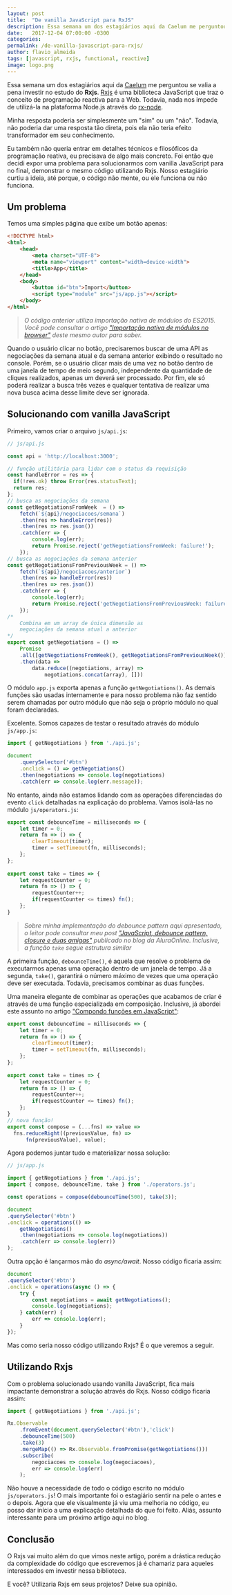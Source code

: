 ```yaml
---
layout: post
title:  "De vanilla JavaScript para RxJS"
description: Essa semana um dos estagiários aqui da Caelum me perguntou se valia a pena investir no estudo do Rxjs. Rxjs é uma biblioteca JavaScript que traz o conceito de programação reativa para a Web. Todavia, nada nos impede de utilizá-la na plataforma Node.js através do rx-node.
date:   2017-12-04 07:00:00 -0300
categories:
permalink: /de-vanilla-javascript-para-rxjs/
author: flavio_almeida
tags: [javascript, rxjs, functional, reactive]
image: logo.png
---
```


Essa semana um dos estagiários aqui da <a href="https://www.caelum.com.br/" target="_blank">Caelum</a> me perguntou se valia a pena investir no estudo do **Rxjs**. <a href="https://github.com/Reactive-Extensions/RxJS" target="_blank">Rxjs</a> é uma biblioteca JavaScript que traz o conceito de programação reactiva para a Web. Todavia, nada nos impede de utilizá-la na plataforma Node.js através do <a href="https://github.com/Reactive-Extensions/rx-node" target="_blank">rx-node</a>.

 Minha resposta poderia ser simplesmente um "sim" ou um "não". Todavia, não poderia dar uma resposta tão direta, pois ela não teria efeito transformador em seu conhecimento. 
 
 Eu também não queria entrar em detalhes técnicos e filosóficos da programação reativa, eu precisava de algo mais concreto. Foi então que decidi expor uma problema para solucionarmos com vanilla JavaScript para no final, demonstrar o mesmo código utilizando Rxjs. Nosso estagiário curtiu a ideia, até porque, o código não mente, ou ele funciona ou não funciona.

## Um problema

Temos uma simples página que exibe um botão apenas:

```html
<!DOCTYPE html>
<html>
    <head>
        <meta charset="UTF-8">
        <meta name="viewport" content="width=device-width">
        <title>App</title>
    </head>
    <body>
        <button id="btn">Import</button>
        <script type="module" src="js/app.js"></script>
    </body>
</html>
```

>*O código anterior utiliza importação nativa de módulos do ES2015. Você pode consultar o artigo  <a href="http://cangaceirojavascript.com.br/importacao-nativa-modulos-browser/" target="_blank">"Importação nativa de módulos no browser"</a> deste mesmo autor para saber.*

Quando o usuário clicar no botão, precisaremos buscar de uma API as negociações da semana atual e da semana anterior exibindo o resultado no console. Porém, se o usuário clicar mais de uma vez no botão dentro de uma janela de tempo de meio segundo, independente da quantidade de cliques realizados, apenas um deverá ser processado. Por fim, ele só poderá realizar a busca três vezes e qualquer tentativa de realizar uma nova busca acima desse limite deve ser ignorada. 

## Solucionando com vanilla JavaScript

Primeiro, vamos criar o arquivo `js/api.js`:

```javascript
// js/api.js

const api = 'http://localhost:3000';

// função utilitária para lidar com o status da requisição
const handleError = res => {
  if(!res.ok) throw Error(res.statusText);
  return res;
};
// busca as negociações da semana 
const getNegotiationsFromWeek  = () =>
    fetch(`${api}/negociacoes/semana`)
    .then(res => handleError(res))
    .then(res => res.json())
    .catch(err => {
        console.log(err);   
        return Promise.reject('getNegotiationsFromWeek: failure!');
    });
// busca as negociações da semana anterior
const getNegotiationsFromPreviousWeek = () =>
    fetch(`${api}/negociacoes/anterior`)
    .then(res => handleError(res))
    .then(res => res.json())
    .catch(err => {
        console.log(err);
        return Promise.reject('getNegotiationsFromPreviousWeek: failure!');
    });
/* 
    Combina em um array de única dimensão as 
    negociações da semana atual a anterior
*/
export const getNegotiations = () => 
    Promise
    .all([getNegotiationsFromWeek(), getNegotiationsFromPreviousWeek()])
    .then(data => 
        data.reduce((negotiations, array) => 
            negotiations.concat(array), []))
```
O módulo `app.js` exporta apenas a função `getNegotiations()`. As demais funções são usadas internamente e para nosso problema não faz sentido serem chamadas por outro módulo que não seja o próprio módulo no qual foram declaradas. 

Excelente. Somos capazes de testar o resultado através do módulo `js/app.js`:


```javascript 
import { getNegotiations } from './api.js';

document
    .querySelector('#btn')
    .onclick = () => getNegotiations()
    .then(negotiations => console.log(negotiations)
    .catch(err => console.log(err.message));
```

No entanto, ainda não estamos lidando com as operações diferenciadas do evento `click` detalhadas na explicação do problema. Vamos isolá-las no módulo `js/operators.js`:


```javascript
export const debounceTime = milliseconds => {
    let timer = 0;
    return fn => () => {
        clearTimeout(timer);
        timer = setTimeout(fn, milliseconds);
    };
};
    
export const take = times => {
    let requestCounter = 0;
    return fn => () => {
        requestCounter++;
        if(requestCounter <= times) fn();
    };
}
```
>*Sobre minha implementação do debounce pattern aqui apresentado, o leitor pode consultar meu post <a href="http://blog.alura.com.br/javascript-debounce-pattern-closure-e-duas-amigas/" target="_blank">"JavaScript, debounce pattern, closure e duas amigas"</a> publicado no blog da AluraOnline. Inclusive, a função `take` segue estrutura similar* 

A primeira função, `debounceTime()`, é aquela que resolve o problema de executarmos apenas uma operação dentro de um janela de tempo. Já a segunda, `take()`, garantirá o número máximo de vezes que uma operação deve ser executada. Todavia, precisamos combinar as duas funções. 

Uma maneira elegante de combinar as operações que acabamos de criar é através de uma função especializada em composição. Inclusive, já abordei este assunto no artigo <a href="http://cangaceirojavascript.com.br/compondo-funcoes-javascript/" target="blank">"Compondo funções em JavaScript"</a>:

```javascript
export const debounceTime = milliseconds => {
    let timer = 0;
    return fn => () => {
        clearTimeout(timer);
        timer = setTimeout(fn, milliseconds);
    };
};
    
export const take = times => {
    let requestCounter = 0;
    return fn => () => {
        requestCounter++;
        if(requestCounter <= times) fn();
    };
}
// nova função!
export const compose = (...fns) => value => 
  fns.reduceRight((previousValue, fn) => 
      fn(previousValue), value);
```

Agora podemos juntar tudo e materializar nossa solução:

```javascript 
// js/app.js

import { getNegotiations } from './api.js';
import { compose, debounceTime, take } from './operators.js';

const operations = compose(debounceTime(500), take(3));

document
.querySelector('#btn')
.onclick = operations(() => 
    getNegotiations()
    .then(negotiations => console.log(negotiations))
    .catch(err => console.log(err))
);
```

Outra opção é lançarmos mão do *async/await*. Nosso código ficaria assim:

```javascript
document
.querySelector('#btn')
.onclick = operations(async () => {
    try {
    	const negotiations = await getNegotiations();
    	console.log(negotiations);
    } catch(err) {
    	err => console.log(err);
    }
}); 
```

Mas como seria nosso código utilizando Rxjs? É o que veremos a seguir.

## Utilizando Rxjs

Com o problema solucionado usando vanilla JavaScript, fica mais impactante demonstrar a solução através do Rxjs. Nosso código ficaria assim:

```javascript 
import { getNegotiations } from './api.js';

Rx.Observable
    .fromEvent(document.querySelector('#btn'),'click')
    .debounceTime(500)
    .take(3)
    .mergeMap(() => Rx.Observable.fromPromise(getNegotiations()))
    .subscribe(
        negociacoes => console.log(negociacoes),
        err => console.log(err)
    );
```

Não houve a necessidade de todo o código escrito no módulo `js/operators.js`! O mais importante foi o estagiário sentir na pele o antes e o depois. Agora que ele visualmente já viu uma melhoria no código, eu posso dar início a uma explicação detalhada do que foi feito. Aliás, assunto interessante para um próximo artigo aqui no blog.

## Conclusão

O Rxjs vai muito além do que vimos neste artigo, porém a drástica redução da complexidade do código que escrevemos já é chamariz para aqueles interessados em investir nessa biblioteca.

E você? Utilizaria Rxjs em seus projetos? Deixe sua opinião.